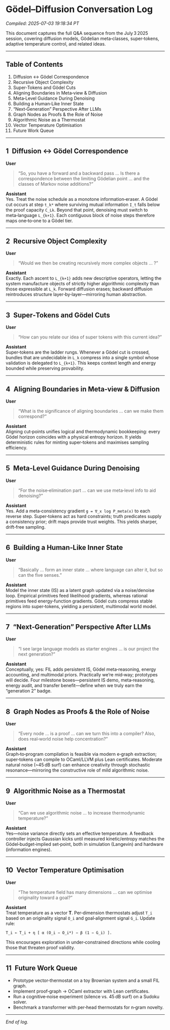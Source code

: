 # Gödel–Diffusion Conversation Log  
*Compiled: 2025-07-03 19:18:34 PT*


This document captures the full Q&A sequence from the July 3 2025 session, covering diffusion models, Gödelian meta‑classes, super‑tokens, adaptive temperature control, and related ideas.

---

## Table of Contents
1. Diffusion ↔ Gödel Correspondence
2. Recursive Object Complexity
3. Super‑Tokens and Gödel Cuts
4. Aligning Boundaries in Meta‑view & Diffusion
5. Meta‑Level Guidance During Denoising
6. Building a Human‑Like Inner State
7. “Next‑Generation” Perspective After LLMs
8. Graph Nodes as Proofs & the Role of Noise
9. Algorithmic Noise as a Thermostat
10. Vector Temperature Optimisation
11. Future Work Queue

---

## 1 Diffusion ↔ Gödel Correspondence

**User**  
> “So, you have a forward and a backward pass … Is there a correspondence between the limiting Gödelian point … and the classes of Markov noise additions?”

**Assistant**  
Yes. Treat the noise schedule as a monotone information‑eraser. A Gödel cut occurs at step `t_k*` where surviving mutual information `I_t` falls below the proof capacity `C_Lk`. Beyond that point, denoising must switch to meta‑language `L_{k+1}`. Each contiguous block of noise steps therefore maps one‑to‑one to a Gödel tier.

---

## 2 Recursive Object Complexity

**User**  
> “Would we then be creating recursively more complex objects … ?”

**Assistant**  
Exactly. Each ascent to `L_{k+1}` adds new descriptive operators, letting the system manufacture objects of strictly higher algorithmic complexity than those expressible at `L_k`. Forward diffusion erases; backward diffusion reintroduces structure layer‑by‑layer—mirroring human abstraction.

---

## 3 Super‑Tokens and Gödel Cuts

**User**  
> “How can you relate our idea of super tokens with this current idea?”

**Assistant**  
Super‑tokens are the ladder rungs. Whenever a Gödel cut is crossed, bundles that are undecidable in `L_k` compress into a single symbol whose validation is delegated to `L_{k+1}`. This keeps context length and energy bounded while preserving provability.

---

## 4 Aligning Boundaries in Meta‑view & Diffusion

**User**  
> “What is the significance of aligning boundaries … can we make them correspond?”

**Assistant**  
Aligning cut‑points unifies logical and thermodynamic bookkeeping: every Gödel horizon coincides with a physical entropy horizon. It yields deterministic rules for minting super‑tokens and maximises sampling efficiency.

---

## 5 Meta‑Level Guidance During Denoising

**User**  
> “For the noise‑elimination part … can we use meta‑level info to aid denoising?”

**Assistant**  
Yes. Add a meta‑consistency gradient `g = ∇_x log P_meta(x)` to each reverse step. Super‑tokens act as hard constraints; truth predicates supply a consistency prior; drift maps provide trust weights. This yields sharper, drift‑free sampling.

---

## 6 Building a Human‑Like Inner State

**User**  
> “Basically … form an inner state … where language can alter it, but so can the five senses.”

**Assistant**  
Model the inner state (IS) as a latent graph updated via a noise/denoise loop. Empirical primitives feed likelihood gradients, whereas rational primitives feed energy‑function gradients. Gödel cuts compress stable regions into super‑tokens, yielding a persistent, multimodal world model.

---

## 7 “Next‑Generation” Perspective After LLMs

**User**  
> “I see large language models as starter engines … is our project the next generation?”

**Assistant**  
Conceptually, yes: FIL adds persistent IS, Gödel meta‑reasoning, energy accounting, and multimodal priors. Practically we’re mid‑way; prototypes will decide. Four milestone boxes—persistent IS demo, meta‑reasoning, energy audit, and transfer benefit—define when we truly earn the “generation 2” badge.

---

## 8 Graph Nodes as Proofs & the Role of Noise

**User**  
> “Every node … is a proof … can we turn this into a compiler? Also, does real‑world noise help concentration?”

**Assistant**  
Graph‑to‑program compilation is feasible via modern e‑graph extraction; super‑tokens can compile to OCaml/LLVM plus Lean certificates. Moderate natural noise (~45 dB surf) can enhance creativity through stochastic resonance—mirroring the constructive role of mild algorithmic noise.

---

## 9 Algorithmic Noise as a Thermostat

**User**  
> “Can we use algorithmic noise … to increase thermodynamic temperature?”

**Assistant**  
Yes—noise variance directly sets an effective temperature. A feedback controller injects Gaussian kicks until measured kinetic/entropy matches the Gödel‑budget‑implied set‑point, both in simulation (Langevin) and hardware (information engines).

---

## 10 Vector Temperature Optimisation

**User**  
> “The temperature field has many dimensions … can we optimise originality toward a goal?”

**Assistant**  
Treat temperature as a vector **T**. Per‑dimension thermostats adjust `T_i` based on an originality signal `O_i` and goal‑alignment signal `G_i`. Update rule:  
```
T_i ← T_i + η [ α (O_i − O_i*) − β (1 − G_i) ].
```
This encourages exploration in under‑constrained directions while cooling those that threaten proof validity.

---

## 11 Future Work Queue

* Prototype vector‑thermostat on a toy Brownian system and a small FIL graph.  
* Implement proof‑graph → OCaml extractor with Lean certificates.  
* Run a cognitive‑noise experiment (silence vs. 45 dB surf) on a Sudoku solver.  
* Benchmark a transformer with per‑head thermostats for n‑gram novelty.

---

*End of log.*

